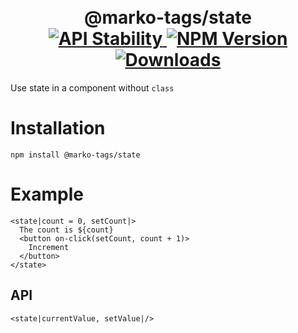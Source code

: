 <h1 align="center">
  <!-- Logo -->
  <br/>
  @marko-tags/state
	<br/>

  <!-- Stability -->
  <a href="https://nodejs.org/api/documentation.html#documentation_stability_index">
    <img src="https://img.shields.io/badge/stability-stable-green.svg" alt="API Stability"/>
  </a>
  <!-- NPM Version -->
  <a href="https://npmjs.org/package/@marko-tags/subscribe">
    <img src="https://img.shields.io/npm/v/@marko-tags/subscribe.svg" alt="NPM Version"/>
  </a>
  <!-- Downloads -->
  <a href="https://npmjs.org/package/@marko-tags/subscribe">
    <img src="https://img.shields.io/npm/dm/@marko-tags/subscribe.svg" alt="Downloads"/>
  </a>
</h1>

Use state in a component without `class`

# Installation

```console
npm install @marko-tags/state
```

# Example

```marko
<state|count = 0, setCount|>
  The count is ${count}
  <button on-click(setCount, count + 1)>
    Increment
  </button>
</state>
```

## API

```marko
<state|currentValue, setValue|/>
```

